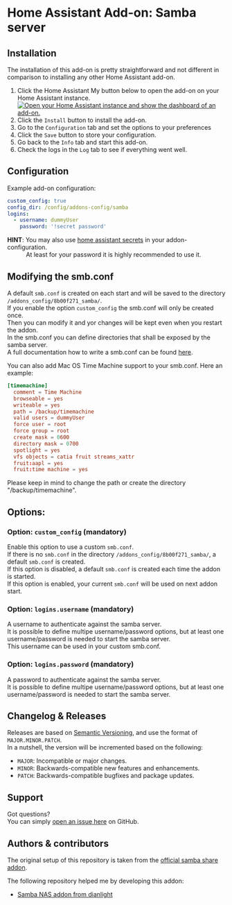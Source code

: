 # Home Assistant Add-on: Samba server

## Installation

The installation of this add-on is pretty straightforward and not different in comparison to installing any other Home Assistant add-on.  

1. Click the Home Assistant My button below to open the add-on on your Home Assistant instance.   
   [![Open your Home Assistant instance and show the dashboard of an add-on.](https://my.home-assistant.io/badges/supervisor_addon.svg)](https://my.home-assistant.io/redirect/supervisor_addon/?addon=bb4914d7_samba&repository_url=https%3A%2F%2Fgithub.com%2Felvit%2Fhassio-addons)  
2. Click the `Install` button to install the add-on.  
3. Go to the `Configuration` tab and set the options to your preferences  
4. Click the `Save` button to store your configuration.  
5. Go back to the `Info` tab and start this add-on.  
6. Check the logs in the `Log` tab to see if everything went well.   

## Configuration

Example add-on configuration:  

```yaml
custom_config: true
config_dir: /config/addons-config/samba
logins:
  - username: dummyUser
    password: '!secret password'
```

**HINT**: You may also use [home assistant secrets](https://www.home-assistant.io/docs/configuration/secrets/) in your addon-configuration.  
&nbsp;&nbsp;&nbsp;&nbsp;&nbsp;&nbsp;&nbsp;&nbsp;&nbsp;&nbsp;&nbsp;At least for your password it is highly recommended to use it.

## Modifying the smb.conf

A default `smb.conf` is created on each start and will be saved to the directory `/addons_config/8b00f271_samba/`.  
If you enable the option `custom_config` the smb.conf will only be created once.  
Then you can modify it and yor changes will be kept even when you restart the addon.  
In the smb.conf you can define directories that shall be exposed by the samba server.  
A full documentation how to write a smb.conf can be found [here](https://www.samba.org/samba/docs/current/man-html/smb.conf.5.html).  

You can also add Mac OS Time Machine support to your smb.conf. Here an example:

```conf
[timemachine]
  comment = Time Machine
  browseable = yes
  writeable = yes
  path = /backup/timemachine
  valid users = dummyUser
  force user = root
  force group = root
  create mask = 0600
  directory mask = 0700
  spotlight = yes
  vfs objects = catia fruit streams_xattr
  fruit:aapl = yes
  fruit:time machine = yes
```

Please keep in mind to change the path or create the directory "/backup/timemachine".  

## Options:

### Option: `custom_config` (mandatory)

Enable this option to use a custom `smb.conf`.  
If there is no `smb.conf` in the directory `/addons_config/8b00f271_samba/`, a default `smb.conf` is created.  
If this option is disabled, a default `smb.conf` is created each time the addon is started.  
If this option is enabled, your current `smb.conf` will be used on next addon start.  

### Option: `logins.username` (mandatory)

A username to authenticate against the samba server.  
It is possible to define multipe username/password options, but at least one username/password is needed to start the samba server.  
This username can be used in your custom smb.conf.  

### Option: `logins.password` (mandatory)

A password to authenticate against the samba server.  
It is possible to define multipe username/password options, but at least one username/password is needed to start the samba server.  

## Changelog & Releases

Releases are based on [Semantic Versioning](https://semver.org/lang/de/spec/v2.0.0.html), and use the format of `MAJOR.MINOR.PATCH`.  
In a nutshell, the version will be incremented based on the following:  

- `MAJOR`: Incompatible or major changes.  
- `MINOR`: Backwards-compatible new features and enhancements.  
- `PATCH`: Backwards-compatible bugfixes and package updates.  

## Support

Got questions?  
You can simply [open an issue here](https://github.com/ElVit/hassio-addons/issues) on GitHub.  

## Authors & contributors

The original setup of this repository is taken from the [official samba share addon](https://github.com/home-assistant/addons/tree/master/samba).  

The following repository helped me by developing this addon:
- [Samba NAS addon from dianlight](https://github.com/dianlight/hassio-addons/tree/master/sambanas)
